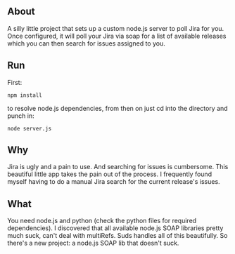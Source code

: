 ## About

A silly little project that sets up a custom node.js server to poll Jira for you. Once configured, it will poll your Jira via soap for a list of available releases which you can then search for issues assigned to you.

## Run

First:

    npm install
    
to resolve node.js dependencies, from then on just cd into the directory and punch in:
  
    node server.js

## Why

Jira is ugly and a pain to use. And searching for issues is cumbersome. This beautiful little app takes the pain out of the process. I frequently found myself having to do a manual Jira search for the current release's issues.

## What

You need node.js and python (check the python files for required dependencies). I discovered that all available node.js SOAP libraries pretty much suck, can't deal with multiRefs. Suds handles all of this beautifully. So there's a new project:  a node.js SOAP lib that doesn't suck.